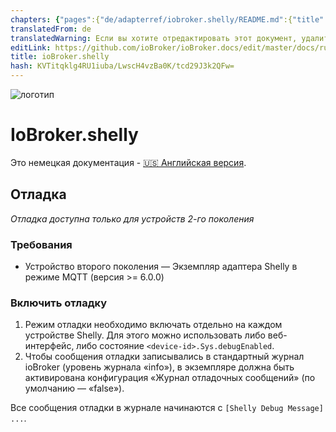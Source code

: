 ```yaml
---
chapters: {"pages":{"de/adapterref/iobroker.shelly/README.md":{"title":{"de":"ioBroker.shelly"},"content":"de/adapterref/iobroker.shelly/README.md"},"de/adapterref/iobroker.shelly/protocol-coap.md":{"title":{"de":"ioBroker.shelly"},"content":"de/adapterref/iobroker.shelly/protocol-coap.md"},"de/adapterref/iobroker.shelly/protocol-mqtt.md":{"title":{"de":"ioBroker.shelly"},"content":"de/adapterref/iobroker.shelly/protocol-mqtt.md"},"de/adapterref/iobroker.shelly/restricted-login.md":{"title":{"de":"ioBroker.shelly"},"content":"de/adapterref/iobroker.shelly/restricted-login.md"},"de/adapterref/iobroker.shelly/state-changes.md":{"title":{"de":"ioBroker.shelly"},"content":"de/adapterref/iobroker.shelly/state-changes.md"},"de/adapterref/iobroker.shelly/faq.md":{"title":{"de":"ioBroker.shelly"},"content":"de/adapterref/iobroker.shelly/faq.md"},"de/adapterref/iobroker.shelly/debug.md":{"title":{"de":"ioBroker.shelly"},"content":"de/adapterref/iobroker.shelly/debug.md"}}}
translatedFrom: de
translatedWarning: Если вы хотите отредактировать этот документ, удалите поле «translationFrom», в противном случае этот документ будет снова автоматически переведен
editLink: https://github.com/ioBroker/ioBroker.docs/edit/master/docs/ru/adapterref/iobroker.shelly/debug.md
title: ioBroker.shelly
hash: KVTitqklg4RU1iuba/LwscH4vzBa0K/tcd29J3k2QFw=
---
```

![логотип](../../../de/admin/shelly.png)

# IoBroker.shelly
Это немецкая документация - [🇺🇸 Английская версия](../en/debug.md).

## Отладка
*Отладка доступна только для устройств 2-го поколения*

### Требования
- Устройство второго поколения
— Экземпляр адаптера Shelly в режиме MQTT (версия >= 6.0.0)

### Включить отладку
1. Режим отладки необходимо включать отдельно на каждом устройстве Shelly. Для этого можно использовать либо веб-интерфейс, либо состояние `<device-id>.Sys.debugEnabled`.
2. Чтобы сообщения отладки записывались в стандартный журнал ioBroker (уровень журнала «info»), в экземпляре должна быть активирована конфигурация «Журнал отладочных сообщений» (по умолчанию — «false»).

Все сообщения отладки в журнале начинаются с `[Shelly Debug Message] ...`.